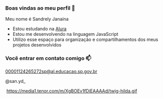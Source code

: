 ### Boas vindas ao meu perfil 💙

Meu nome é Sandrely Janaína

- Estou estudando na [Alura](https://www.alura.com.br)
- Estou me desenvolvendo na linguagem JavaScript
- Utilizo esse espaço para organização e compartilhamentos dos meus projetos desenvolvidos

### Você entrar em contato comigo 📫

00001124265272sp@al.educacao.sp.gov.br

@san.yd_

![]()
https://media1.tenor.com/m/XgBOEv1fDiEAAAAd/twig-hilda.gif

